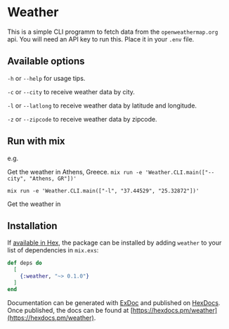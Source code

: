 # Weather

This is a simple CLI programm to fetch data from the `openweathermap.org` api.
You will need an API key to run this. Place it in your `.env` file.

## Available options

`-h` or `--help` for usage tips.

`-c` or `--city` to receive weather data by city.

`-l` or `--latlong` to receive weather data by latitude and longitude.

`-z` or `--zipcode` to receive weather data by zipcode.


## Run with mix

e.g.

Get the weather in Athens, Greece.
`mix run -e 'Weather.CLI.main(["--city", "Athens, GR"])'`

`mix run -e 'Weather.CLI.main(["-l", "37.44529", "25.32872"])'`

Get the weather in 

## Installation

If [available in Hex](https://hex.pm/docs/publish), the package can be installed
by adding `weather` to your list of dependencies in `mix.exs`:

```elixir
def deps do
  [
    {:weather, "~> 0.1.0"}
  ]
end
```

Documentation can be generated with [ExDoc](https://github.com/elixir-lang/ex_doc)
and published on [HexDocs](https://hexdocs.pm). Once published, the docs can
be found at [https://hexdocs.pm/weather](https://hexdocs.pm/weather).

